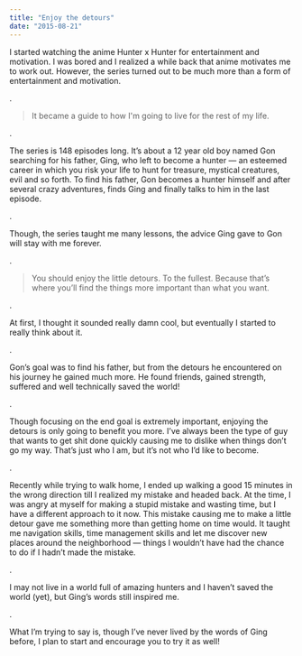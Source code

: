 ```yaml
---
title: "Enjoy the detours"
date: "2015-08-21"
---
```


I started watching the anime Hunter x Hunter for entertainment and motivation. I was bored and I realized a while back that anime motivates me to work out. However, the series turned out to be much more than a form of entertainment and motivation.

.

> It became a guide to how I'm going to live for the rest of my life.

.

The series is 148 episodes long. It’s about a 12 year old boy named Gon searching for his father, Ging, who left to become a hunter — an esteemed career in which you risk your life to hunt for treasure, mystical creatures, evil and so forth. To find his father, Gon becomes a hunter himself and after several crazy adventures, finds Ging and finally talks to him in the last episode.

.

Though, the series taught me many lessons, the advice Ging gave to Gon will stay with me forever.

.

> You should enjoy the little detours. To the fullest. Because that’s where you’ll find the things more important than what you want.

.

At first, I thought it sounded really damn cool, but eventually I started to really think about it.

.

Gon’s goal was to find his father, but from the detours he encountered on his journey he gained much more. He found friends, gained strength, suffered and well technically saved the world!

.

Though focusing on the end goal is extremely important, enjoying the detours is only going to benefit you more. I’ve always been the type of guy that wants to get shit done quickly causing me to dislike when things don’t go my way. That’s just who I am, but it’s not who I’d like to become.

.

Recently while trying to walk home, I ended up walking a good 15 minutes in the wrong direction till I realized my mistake and headed back. At the time, I was angry at myself for making a stupid mistake and wasting time, but I have a different approach to it now. This mistake causing me to make a little detour gave me something more than getting home on time would. It taught me navigation skills, time management skills and let me discover new places around the neighborhood — things I wouldn’t have had the chance to do if I hadn’t made the mistake.

.

I may not live in a world full of amazing hunters and I haven’t saved the world (yet), but Ging’s words still inspired me.

.

What I’m trying to say is, though I’ve never lived by the words of Ging before, I plan to start and encourage you to try it as well!
